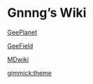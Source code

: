 # Gnnng’s Wiki

[GeePlanet](http://geeplanet.com)

[GeeField](http://gnnng.github.io)

[MDwiki](http://www.mdwiki.info)


[gimmick:theme](readable)





